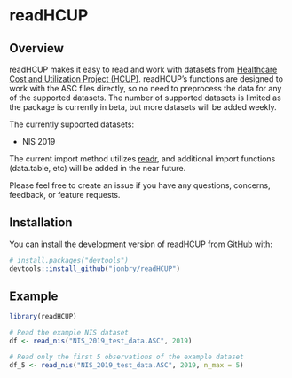 
<!-- README.md is generated from README.Rmd. Please edit that file -->

# readHCUP

<!-- badges: start -->
<!-- badges: end -->

## Overview

readHCUP makes it easy to read and work with datasets from [Healthcare
Cost and Utilization Project (HCUP)](https://hcup-us.ahrq.gov/).
readHCUP’s functions are designed to work with the ASC files directly,
so no need to preprocess the data for any of the supported datasets. The
number of supported datasets is limited as the package is currently in
beta, but more datasets will be added weekly.

The currently supported datasets:

- NIS 2019

The current import method utilizes
[readr](https://readr.tidyverse.org/), and additional import functions
(data.table, etc) will be added in the near future.

Please feel free to create an issue if you have any questions, concerns,
feedback, or feature requests.

## Installation

You can install the development version of readHCUP from
[GitHub](https://github.com/) with:

``` r
# install.packages("devtools")
devtools::install_github("jonbry/readHCUP")
```

## Example

``` r
library(readHCUP)

# Read the example NIS dataset
df <- read_nis("NIS_2019_test_data.ASC", 2019)

# Read only the first 5 observations of the example dataset
df_5 <- read_nis("NIS_2019_test_data.ASC", 2019, n_max = 5)
```
